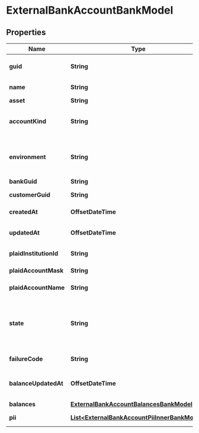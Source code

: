 

# ExternalBankAccountBankModel


## Properties

| Name | Type | Description | Notes |
|------------ | ------------- | ------------- | -------------|
|**guid** | **String** | Auto-generated unique identifier for the account. |  [optional] |
|**name** | **String** | The name of the account. |  [optional] |
|**asset** | **String** | The asset code. |  [optional] |
|**accountKind** | **String** | The type of account; one of plaid, plaid_processor_token, or raw_routing_details. |  [optional] |
|**environment** | **String** | The environment that the external bank account is operating in; one of sandbox or production. |  [optional] |
|**bankGuid** | **String** | The bank identifier. |  [optional] |
|**customerGuid** | **String** | The customer identifier. |  [optional] |
|**createdAt** | **OffsetDateTime** | ISO8601 datetime the record was created at. |  [optional] |
|**updatedAt** | **OffsetDateTime** | ISO8601 datetime the record was last updated at. |  [optional] |
|**plaidInstitutionId** | **String** | The Plaid institution ID for the account. |  [optional] |
|**plaidAccountMask** | **String** | The account number mask for the account. |  [optional] |
|**plaidAccountName** | **String** | The name for the account. |  [optional] |
|**state** | **String** | The state of the external bank account; one of storing, completed, failed, refresh_required, unverified, deleting, or deleted. |  [optional] |
|**failureCode** | **String** | The failure code for failed transfers. |  [optional] |
|**balanceUpdatedAt** | **OffsetDateTime** | The timestamp that the balance information was last updated at. |  [optional] |
|**balances** | [**ExternalBankAccountBalancesBankModel**](ExternalBankAccountBalancesBankModel.md) |  |  [optional] |
|**pii** | [**List&lt;ExternalBankAccountPiiInnerBankModel&gt;**](ExternalBankAccountPiiInnerBankModel.md) | The account holder information. |  [optional] |



